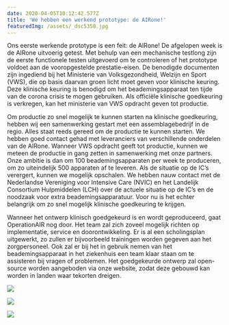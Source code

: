```yaml
---
date: 2020-04-05T10:12:42.577Z
title: 'We hebben een werkend prototype: de AIRone!'
featuredImg: /assets/_dsc5358.jpg
---
```

<!--StartFragment-->

Ons eerste werkende prototype is een feit: de AIRone! De afgelopen week is de AIRone uitvoerig getest. Met behulp van een mechanische testlong zijn de eerste functionele testen uitgevoerd om te controleren of het prototype voldoet aan de vooropgestelde prestatie-eisen. De benodigde documenten zijn ingediend bij het Ministerie van Volksgezondheid, Welzijn en Sport (VWS), die op basis daarvan groen licht moet geven voor klinische keuring. Deze klinische keuring is benodigd om het beademingsapparaat ten tijde van de corona crisis te mogen gebruiken. Als officiële klinische goedkeuring is verkregen, kan het ministerie van VWS opdracht geven tot productie.

Om productie zo snel mogelijk te kunnen starten na klinische goedkeuring, hebben wij een samenwerking gestart met een assemblagebedrijf in de regio. Alles staat reeds gereed om de productie te kunnen starten. We hebben goed contact gehad met leveranciers van verschillende onderdelen van de AIRone. Wanneer VWS opdracht geeft tot productie, kunnen we meteen de productie in gang zetten in samenwerking met onze partners. Onze ambitie is dan om 100 beademingsapparaten per week te produceren, om zo uiteindelijk 500 apparaten af te leveren. Als de situatie op de IC’s verergert, kunnen we mogelijk opschalen. We hebben nauw contact met de Nederlandse Vereniging voor Intensive Care (NVIC) en het Landelijk Consortium Hulpmiddelen (LCH) over de actuele situatie op de IC’s en de noodzaak voor extra beademingsapparatuur. Voor nu is het echter belangrijk om zo snel mogelijk klinische goedkeuring te krijgen.

Wanneer het ontwerp klinisch goedgekeurd is en wordt geproduceerd, gaat OperationAIR nog door. Het team zal zich zoveel mogelijk richten op implementatie, service en doorontwikkeling. Er is al een scholingsplan uitgewerkt, zo zullen er bijvoorbeeld trainingen worden gegeven aan het zorgpersoneel. Ook zal er bij het in gebruik nemen van het beademingsapparaat in het ziekenhuis een team klaar staan om te assisteren bij vragen of problemen. Het goedgekeurde ontwerp zal open-source worden aangeboden via onze website, zodat deze gebouwd kan worden in landen waar tekorten dreigen.

<!--EndFragment-->

![](/assets/_dsc5358.jpg)

![](/assets/_dsc5266.jpg)

![](/assets/_dsc5348.jpg)